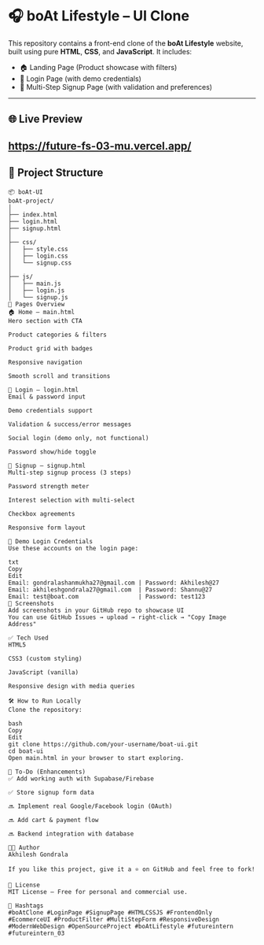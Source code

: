 # 🎧 boAt Lifestyle – UI Clone

This repository contains a front-end clone of the **boAt Lifestyle** website, built using pure **HTML**, **CSS**, and **JavaScript**. It includes:

- 🏠 Landing Page (Product showcase with filters)
- 🔐 Login Page (with demo credentials)
- 📝 Multi-Step Signup Page (with validation and preferences)

---

## 🌐 Live Preview

https://future-fs-03-mu.vercel.app/
---

## 📁 Project Structure

```plaintext
📦 boAt-UI
boAt-project/
│
├── index.html            
├── login.html
├── signup.html
│
├── css/
│   ├── style.css         
│   ├── login.css         
│   └── signup.css        
│
├── js/
│   ├── main.js           
│   ├── login.js          
│   └── signup.js  
🚀 Pages Overview
🏠 Home – main.html
Hero section with CTA

Product categories & filters

Product grid with badges

Responsive navigation

Smooth scroll and transitions

🔐 Login – login.html
Email & password input

Demo credentials support

Validation & success/error messages

Social login (demo only, not functional)

Password show/hide toggle

📝 Signup – signup.html
Multi-step signup process (3 steps)

Password strength meter

Interest selection with multi-select

Checkbox agreements

Responsive form layout

🧪 Demo Login Credentials
Use these accounts on the login page:

txt
Copy
Edit
Email: gondralashanmukha27@gmail.com | Password: Akhilesh@27  
Email: akhileshgondrala27@gmail.com  | Password: Shannu@27  
Email: test@boat.com                 | Password: test123
📸 Screenshots
Add screenshots in your GitHub repo to showcase UI
You can use GitHub Issues → upload → right-click → "Copy Image Address"

✅ Tech Used
HTML5

CSS3 (custom styling)

JavaScript (vanilla)

Responsive design with media queries

🛠 How to Run Locally
Clone the repository:

bash
Copy
Edit
git clone https://github.com/your-username/boat-ui.git
cd boat-ui
Open main.html in your browser to start exploring.

📌 To-Do (Enhancements)
✅ Add working auth with Supabase/Firebase

✅ Store signup form data

🔜 Implement real Google/Facebook login (OAuth)

🔜 Add cart & payment flow

🔜 Backend integration with database

👨‍💻 Author
Akhilesh Gondrala

If you like this project, give it a ⭐ on GitHub and feel free to fork!

📄 License
MIT License – Free for personal and commercial use.

📎 Hashtags
#boAtClone #LoginPage #SignupPage #HTMLCSSJS #FrontendOnly #EcommerceUI #ProductFilter #MultiStepForm #ResponsiveDesign #ModernWebDesign #OpenSourceProject #boAtLifestyle #futureintern #futureintern_03
